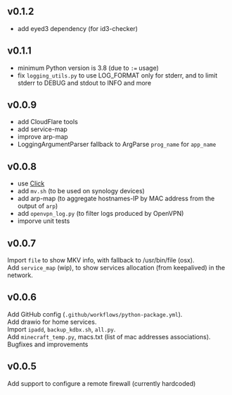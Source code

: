 ## v0.1.2
* add eyed3 dependency (for id3-checker)
## v0.1.1
* minimum Python version is 3.8 (due to `:=` usage)
* fix `logging_utils.py` to use LOG_FORMAT only for stderr, and to limit stderr to DEBUG and stdout to INFO and more
## v0.0.9
* add CloudFlare tools
* add service-map
* improve arp-map
* LoggingArgumentParser fallback to ArgParse `prog_name` for `app_name`
## v0.0.8
* use [Click](https://click.palletsprojects.com)
* add `mv.sh` (to be used on synology devices)
* add arp-map (to aggregate hostnames-IP by MAC address from the output of `arp`)
* add `openvpn_log.py` (to filter logs produced by OpenVPN)
* imporve unit tests
## v0.0.7
Import `file` to show MKV info, with fallback to /usr/bin/file (osx).  
Add `service_map` (wip), to show services allocation (from keepalived) in the network.
## v0.0.6
Add GitHub config (`.github/workflows/python-package.yml`).  
Add drawio for home services.  
Import `ipadd`, `backup_kdbx.sh`, `all.py`.  
Add `minecraft_temp.py`, macs.txt (list of mac addresses associations).  
Bugfixes and improvements
## v0.0.5
Add support to configure a remote firewall (currently hardcoded)
